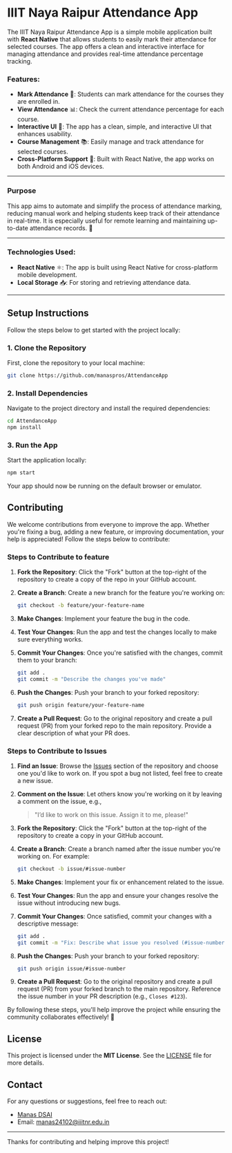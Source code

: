 
# IIIT Naya Raipur Attendance App

The IIIT Naya Raipur Attendance App is a simple mobile application built with **React Native** that allows students to easily mark their attendance for selected courses. The app offers a clean and interactive interface for managing attendance and provides real-time attendance percentage tracking.

### Features:
- **Mark Attendance** 📝: Students can mark attendance for the courses they are enrolled in.
- **View Attendance** 📊: Check the current attendance percentage for each course.
- **Interactive UI** 🎨: The app has a clean, simple, and interactive UI that enhances usability.
- **Course Management** 📚: Easily manage and track attendance for selected courses.
- **Cross-Platform Support** 📱: Built with React Native, the app works on both Android and iOS devices.

--- 

### Purpose
This app aims to automate and simplify the process of attendance marking, reducing manual work and helping students keep track of their attendance in real-time. It is especially useful for remote learning and maintaining up-to-date attendance records. 🚀

---

### Technologies Used:
- **React Native** ⚛️: The app is built using React Native for cross-platform mobile development.
- **Local Storage** 📥: For storing and retrieving attendance data.

---

## Setup Instructions

Follow the steps below to get started with the project locally:

### 1. Clone the Repository

First, clone the repository to your local machine:

```bash
git clone https://github.com/manaspros/AttendanceApp
```

### 2. Install Dependencies

Navigate to the project directory and install the required dependencies:

```bash
cd AttendanceApp
npm install
```

### 3. Run the App

Start the application locally:

```bash
npm start
```

Your app should now be running on the default browser or emulator.

## Contributing

We welcome contributions from everyone to improve the app. Whether you're fixing a bug, adding a new feature, or improving documentation, your help is appreciated! Follow the steps below to contribute:

### Steps to Contribute to feature

1. **Fork the Repository**: Click the "Fork" button at the top-right of the repository to create a copy of the repo in your GitHub account.
2. **Create a Branch**: Create a new branch for the feature you're working on:
   
   ```bash
   git checkout -b feature/your-feature-name
   ```
   
3. **Make Changes**: Implement your feature the bug in the code.
4. **Test Your Changes**: Run the app and test the changes locally to make sure everything works.
5. **Commit Your Changes**: Once you're satisfied with the changes, commit them to your branch:

   ```bash
   git add .
   git commit -m "Describe the changes you've made"
   ```

6. **Push the Changes**: Push your branch to your forked repository:

   ```bash
   git push origin feature/your-feature-name
   ```

7. **Create a Pull Request**: Go to the original repository and create a pull request (PR) from your forked repo to the main repository. Provide a clear description of what your PR does.



### Steps to Contribute to Issues

1. **Find an Issue**: Browse the [Issues](https://github.com/manaspros/AttendanceApp/issues) section of the repository and choose one you'd like to work on. If you spot a bug not listed, feel free to create a new issue.

2. **Comment on the Issue**: Let others know you're working on it by leaving a comment on the issue, e.g.,  
   > "I’d like to work on this issue. Assign it to me, please!"

3. **Fork the Repository**: Click the "Fork" button at the top-right of the repository to create a copy in your GitHub account.

4. **Create a Branch**: Create a branch named after the issue number you're working on. For example:

   ```bash
   git checkout -b issue/#issue-number
   ```

5. **Make Changes**: Implement your fix or enhancement related to the issue.

6. **Test Your Changes**: Run the app and ensure your changes resolve the issue without introducing new bugs.

7. **Commit Your Changes**: Once satisfied, commit your changes with a descriptive message:

   ```bash
   git add .
   git commit -m "Fix: Describe what issue you resolved (#issue-number)"
   ```

8. **Push the Changes**: Push your branch to your forked repository:

   ```bash
   git push origin issue/#issue-number
   ```

9. **Create a Pull Request**: Go to the original repository and create a pull request (PR) from your forked branch to the main repository. Reference the issue number in your PR description (e.g., `Closes #123`).

By following these steps, you'll help improve the project while ensuring the community collaborates effectively! 🚀

## License

This project is licensed under the **MIT License**. See the [LICENSE](LICENSE) file for more details.

## Contact

For any questions or suggestions, feel free to reach out:

- [Manas DSAI](https://github.com/manaspros)
- Email: manas24102@iiitnr.edu.in

---

Thanks for contributing and helping improve this project!
